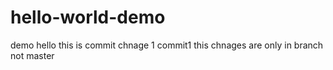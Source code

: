# hello-world-demo
demo
hello this is commit chnage 1
commit1
this chnages are only in branch not master
